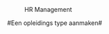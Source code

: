 <properties>
	<page>
		<title>HR Management</title>
	</page>
	<menu>
		<position>HR Management 
		<title>Introductie</title>
	</menu>
</properties>

#Een opleidings type aanmaken#
<description>
